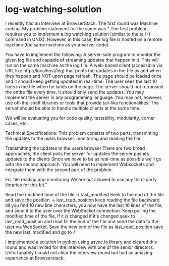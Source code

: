 # log-watching-solution
I recently had an interview at BrowserStack. The first round was Machine coding.
My problem statement for the same was
"
The first problem requires you to implement a log watching solution (similar to the tail -f command in UNIX). However, in this case, the log file is hosted on a remote machine (the same machine as your server code).

You have to implement the following:
A server-side program to monitor the given log file and capable of streaming updates that happen in it. This will run on the same machine as the log file.
A web-based client (accessible via URL like http://localhost/log) that prints the updates in the file as and when they happen and NOT upon page refresh. The page should be loaded once and it should keep getting updated in real-time. The user sees the last 10 lines in the file when he lands on the page.
The server should not retransmit the entire file every time. It should only send the updates. You may implement the server in any programming language. You may not, however, use off-the-shelf libraries or tools that provide tail-like functionalities. The server should be able to handle multiple clients at the same time.

We will be evaluating you for code quality, testability, modularity, corner cases, etc.


Technical Specifications:
This problem consists of two parts,
transmitting the updates to the users browser.
monitoring and reading the file

Transmitting the updates to the users browser
There are two broad approaches,
the client polls the server for updates
the server pushes updates to the clients
Since we have to be as real-time as possible we'll go with the second approach.
You will need to implement Websockets and integrate them with the second part of the problem.

For file reading and monitoring
We are not allowed to use any third-party libraries for this bit."

Read the modified time of the file -> last_modified
Seek to the end of the file and save the position -> last_read_position
keep reading the file backward till you find 10 new line characters, you now have the last 10 lines of the file, and send it to the user over the WebSocket connection.
Keep polling the modified time of the file, if it is changed
if it's changed seek to last_read_position and read till the end of the file and send the data to the user via WebSocket.
Save the new end of the file as last_read_position
save the new last_modified and go to 4

I implemented a solution in python using async.io library and cleared this round and was invited for the interview with one of the senior directors.
Unfortunately I could not clear the interview round but had an amazing experience at Browserstack.
